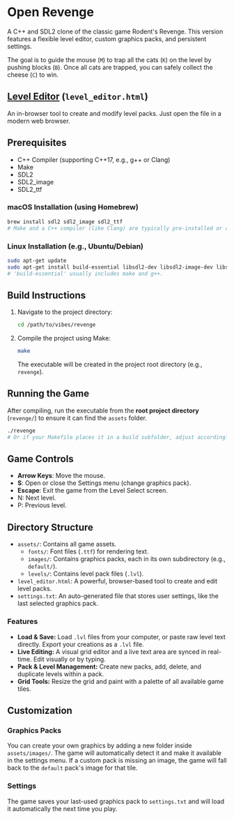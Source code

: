 # Open Revenge

A C++ and SDL2 clone of the classic game Rodent's Revenge. This version features a flexible level editor, custom graphics packs, and persistent settings.

The goal is to guide the mouse (`M`) to trap all the cats (`K`) on the level by pushing blocks (`B`). Once all cats are trapped, you can safely collect the cheese (`C`) to win.

## [Level Editor](https://christopher-roelofs.github.io/vibe-coding/level_editor.html) (`level_editor.html`)

An in-browser tool to create and modify level packs. Just open the file in a modern web browser.

## Prerequisites

- C++ Compiler (supporting C++17, e.g., g++ or Clang)
- Make
- SDL2
- SDL2_image
- SDL2_ttf

### macOS Installation (using Homebrew)

```bash
brew install sdl2 sdl2_image sdl2_ttf
# Make and a C++ compiler (like Clang) are typically pre-installed or come with Xcode Command Line Tools.
```

### Linux Installation (e.g., Ubuntu/Debian)

```bash
sudo apt-get update
sudo apt-get install build-essential libsdl2-dev libsdl2-image-dev libsdl2-ttf-dev
# 'build-essential' usually includes make and g++.
```

## Build Instructions

1. Navigate to the project directory:

   ```bash
   cd /path/to/vibes/revenge
   ```
2. Compile the project using Make:

   ```bash
   make
   ```

   The executable will be created in the project root directory (e.g., `revenge`).

## Running the Game

After compiling, run the executable from the **root project directory** (`revenge/`) to ensure it can find the `assets` folder.

```bash
./revenge
# Or if your Makefile places it in a build subfolder, adjust accordingly (e.g., ./build/revenge)
```

## Game Controls

- **Arrow Keys**: Move the mouse.
- **S**: Open or close the Settings menu (change graphics pack).
- **Escape**: Exit the game from the Level Select screen.
- N: Next level.
- P: Previous level.

## Directory Structure

- `assets/`: Contains all game assets.
  - `fonts/`: Font files (`.ttf`) for rendering text.
  - `images/`: Contains graphics packs, each in its own subdirectory (e.g., `default/`).
  - `levels/`: Contains level pack files (`.lvl`).
- `level_editor.html`: A powerful, browser-based tool to create and edit level packs.
- `settings.txt`: An auto-generated file that stores user settings, like the last selected graphics pack.

### Features

- **Load & Save:** Load `.lvl` files from your computer, or paste raw level text directly. Export your creations as a `.lvl` file.
- **Live Editing:** A visual grid editor and a live text area are synced in real-time. Edit visually or by typing.
- **Pack & Level Management:** Create new packs, add, delete, and duplicate levels within a pack.
- **Grid Tools:** Resize the grid and paint with a palette of all available game tiles.

## Customization

### Graphics Packs

You can create your own graphics by adding a new folder inside `assets/images/`. The game will automatically detect it and make it available in the settings menu. If a custom pack is missing an image, the game will fall back to the `default` pack's image for that tile.

### Settings

The game saves your last-used graphics pack to `settings.txt` and will load it automatically the next time you play.
